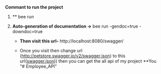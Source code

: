 **Commant to run the project**

1. ** bee run

2. **Auto-generation of documentation ->** bee run -gendoc=true -downdoc=true
   -  **Then visit this url-** http://localhost:8080/swagger/
  
   -  Once you visit then change  url (http://petstore.swagger.io/v2/swagger.json) to this url([swagger.json](url))) then you can get the all api of my project **You 
"# Employee_API" 
